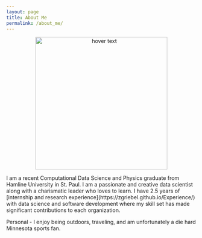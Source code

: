 ```yaml
---
layout: page
title: About Me
permalink: /about_me/
---
```


<p align="center">
  <img src="Electron Microscope-169.png" width="350" title="hover text">
  
</p>
I am a recent Computational Data Science and Physics graduate from Hamline University in St. Paul. I am a passionate and creative data scientist along with a charismatic leader who loves to learn. I have 2.5 years of [internship and research experience](https://zgriebel.github.io/Experience/) with data science and software development where my skill set has made significant contributions to each organization.

Personal - I enjoy being outdoors, traveling, and am unfortunately a die hard Minnesota sports fan.
